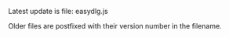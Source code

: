 Latest update is file: easydlg.js

Older files are postfixed with their version number in the filename.
